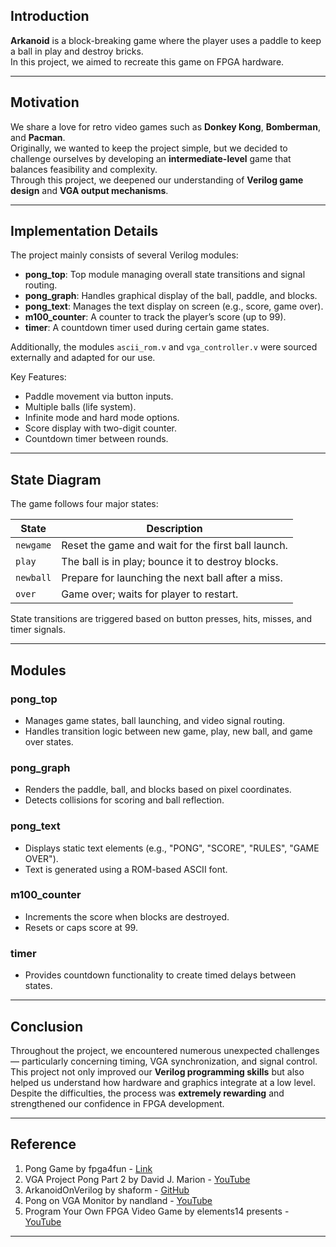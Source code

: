 ## Introduction

**Arkanoid** is a block-breaking game where the player uses a paddle to keep a ball in play and destroy bricks.  
In this project, we aimed to recreate this game on FPGA hardware.

---

## Motivation

We share a love for retro video games such as **Donkey Kong**, **Bomberman**, and **Pacman**.  
Originally, we wanted to keep the project simple, but we decided to challenge ourselves by developing an **intermediate-level** game that balances feasibility and complexity.  
Through this project, we deepened our understanding of **Verilog game design** and **VGA output mechanisms**.

---

## Implementation Details

The project mainly consists of several Verilog modules:

- **pong_top**: Top module managing overall state transitions and signal routing.
- **pong_graph**: Handles graphical display of the ball, paddle, and blocks.
- **pong_text**: Manages the text display on screen (e.g., score, game over).
- **m100_counter**: A counter to track the player’s score (up to 99).
- **timer**: A countdown timer used during certain game states.

Additionally, the modules `ascii_rom.v` and `vga_controller.v` were sourced externally and adapted for our use.

Key Features:
- Paddle movement via button inputs.
- Multiple balls (life system).
- Infinite mode and hard mode options.
- Score display with two-digit counter.
- Countdown timer between rounds.

---

## State Diagram

The game follows four major states:

| State        | Description                                                  |
|--------------|---------------------------------------------------------------|
| `newgame`    | Reset the game and wait for the first ball launch.             |
| `play`       | The ball is in play; bounce it to destroy blocks.              |
| `newball`    | Prepare for launching the next ball after a miss.              |
| `over`       | Game over; waits for player to restart.                        |

State transitions are triggered based on button presses, hits, misses, and timer signals.

---

## Modules

### pong_top
- Manages game states, ball launching, and video signal routing.
- Handles transition logic between new game, play, new ball, and game over states.

### pong_graph
- Renders the paddle, ball, and blocks based on pixel coordinates.
- Detects collisions for scoring and ball reflection.

### pong_text
- Displays static text elements (e.g., "PONG", "SCORE", "RULES", "GAME OVER").
- Text is generated using a ROM-based ASCII font.

### m100_counter
- Increments the score when blocks are destroyed.
- Resets or caps score at 99.

### timer
- Provides countdown functionality to create timed delays between states.

---

## Conclusion

Throughout the project, we encountered numerous unexpected challenges — particularly concerning timing, VGA synchronization, and signal control.  
This project not only improved our **Verilog programming skills** but also helped us understand how hardware and graphics integrate at a low level.  
Despite the difficulties, the process was **extremely rewarding** and strengthened our confidence in FPGA development.

---

## Reference

1. Pong Game by fpga4fun - [Link](https://www.fpga4fun.com/PongGame.html)
2. VGA Project Pong Part 2 by David J. Marion - [YouTube](https://www.youtube.com/watch?v=tELTeQb-Dc4)
3. ArkanoidOnVerilog by shaform - [GitHub](https://github.com/shaform/ArkanoidOnVerilog)
4. Pong on VGA Monitor by nandland - [YouTube](https://www.youtube.com/watch?v=sFgNpK4yQwQ)
5. Program Your Own FPGA Video Game by elements14 presents - [YouTube](https://www.youtube.com/watch?v=inrfigeLJeM&t=370s)

---
